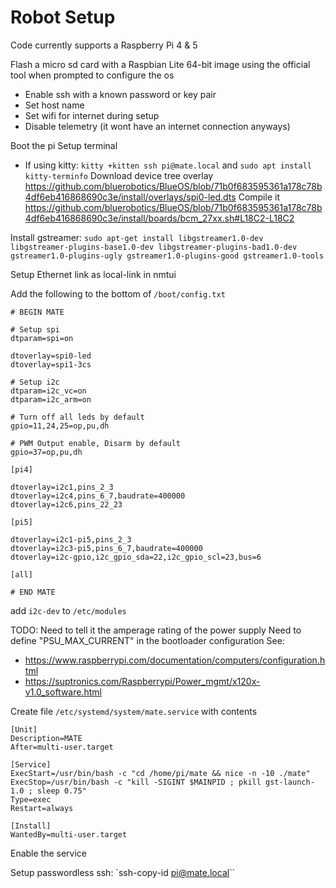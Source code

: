 # Robot Setup

Code currently supports a Raspberry Pi 4 & 5

Flash a micro sd card with a Raspbian Lite 64-bit image using the official tool
when prompted to configure the os
- Enable ssh with a known password or key pair
- Set host name
- Set wifi for internet during setup 
- Disable telemetry (it wont have an internet connection anyways)

Boot the pi
Setup terminal
- If using kitty: `kitty +kitten ssh pi@mate.local` and `sudo apt install kitty-terminfo`
Download device tree overlay https://github.com/bluerobotics/BlueOS/blob/71b0f683595361a178c78b4df6eb416868690c3e/install/overlays/spi0-led.dts
Compile it https://github.com/bluerobotics/BlueOS/blob/71b0f683595361a178c78b4df6eb416868690c3e/install/boards/bcm_27xx.sh#L18C2-L18C2

Install gstreamer: `sudo apt-get install libgstreamer1.0-dev libgstreamer-plugins-base1.0-dev libgstreamer-plugins-bad1.0-dev gstreamer1.0-plugins-ugly gstreamer1.0-plugins-good gstreamer1.0-tools`

Setup Ethernet link as local-link in nmtui

Add the following to the bottom of `/boot/config.txt`
```
# BEGIN MATE

# Setup spi
dtparam=spi=on

dtoverlay=spi0-led
dtoverlay=spi1-3cs

# Setup i2c
dtparam=i2c_vc=on
dtparam=i2c_arm=on

# Turn off all leds by default
gpio=11,24,25=op,pu,dh

# PWM Output enable, Disarm by default
gpio=37=op,pu,dh

[pi4]

dtoverlay=i2c1,pins_2_3
dtoverlay=i2c4,pins_6_7,baudrate=400000
dtoverlay=i2c6,pins_22_23

[pi5]

dtoverlay=i2c1-pi5,pins_2_3
dtoverlay=i2c3-pi5,pins_6_7,baudrate=400000
dtoverlay=i2c-gpio,i2c_gpio_sda=22,i2c_gpio_scl=23,bus=6

[all]

# END MATE
```

add `i2c-dev` to `/etc/modules`

TODO: Need to tell it the amperage rating of the power supply
Need to define "PSU_MAX_CURRENT" in the bootloader configuration
See:
- https://www.raspberrypi.com/documentation/computers/configuration.html
- https://suptronics.com/Raspberrypi/Power_mgmt/x120x-v1.0_software.html

Create file `/etc/systemd/system/mate.service` with contents
```
[Unit]
Description=MATE
After=multi-user.target

[Service]
ExecStart=/usr/bin/bash -c "cd /home/pi/mate && nice -n -10 ./mate"
ExecStop=/usr/bin/bash -c "kill -SIGINT $MAINPID ; pkill gst-launch-1.0 ; sleep 0.75"
Type=exec
Restart=always

[Install]
WantedBy=multi-user.target
```
Enable the service

Setup passwordless ssh: `ssh-copy-id pi@mate.local``
